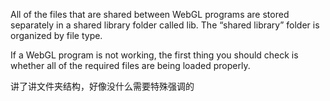 
All of the files that are shared between WebGL programs are stored separately in a shared library folder called lib.
The “shared library” folder is organized by file type.

If a WebGL program is not working, the first thing you should check is whether all of the required files are being loaded properly.

讲了讲文件夹结构，好像没什么需要特殊强调的